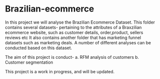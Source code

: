 # Brazilian-ecommerce

In this project we will analyse the Brazilian Ecommerce Dataset.
This folder contains several datasets- pertaining to the attributes of a Braxzilian ecommerce website, such as customer details, order,product, sellers reviews etc
It also contains another folder that has marketing funnel datasets such as marketing deals. A number of different analyses can be conducted based on this dataset.

The aim of this project is conduct-
a. RFM analysis of customers
b. Customer segmentation

This project is a work in progress, and will be updated.
